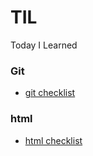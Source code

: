 # TIL
Today I Learned
### Git
*  [git checklist](https://github.com/buhyun1/TIL/blob/main/git/git)

### html
*  [html checklist](https://github.com/buhyun1/TIL/blob/main/html/html.txt)
